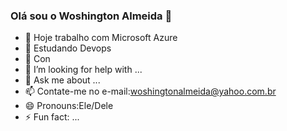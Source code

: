 ### Olá sou o Woshington Almeida 👋


- 🔭 Hoje trabalho com Microsoft Azure
- 🌱 Estudando Devops
- 👯 Con
- 🤔 I’m looking for help with ...
- 💬 Ask me about ...
- 📫 Contate-me no e-mail:woshingtonalmeida@yahoo.com.br
- 😄 Pronouns:Ele/Dele
- ⚡ Fun fact: ...

